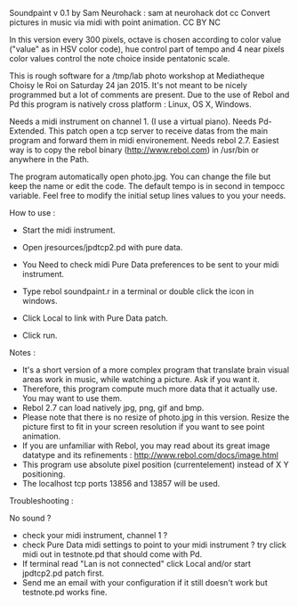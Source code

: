 Soundpaint v 0.1
by Sam Neurohack : sam at neurohack dot cc
Convert pictures in music via midi with point animation.
CC BY NC 

In this version every 300 pixels, octave is chosen according to color value ("value" as in HSV color code), hue control part of tempo and 4 near pixels color values control the note choice inside pentatonic scale.


This is rough software for a /tmp/lab photo workshop at Mediatheque Choisy le Roi on Saturday 24 jan 2015. It's not meant to be nicely programmed but a lot of comments are present.
Due to the use of Rebol and Pd this program is natively cross platform : Linux, OS X, Windows.

Needs a midi instrument on channel 1. (I use a virtual piano).
Needs Pd-Extended. This patch open a tcp server to receive datas from the main program and forward them in midi environement.
Needs rebol 2.7. Easiest way is to copy the rebol binary (http://www.rebol.com) in /usr/bin or anywhere in the Path.

The program automatically open photo.jpg. You can change the file but keep the name or edit the code.
The default tempo is in second in tempocc variable.
Feel free to modify the initial setup lines values to you your needs.

How to use :

- Start the midi instrument.
- Open jresources/jpdtcp2.pd with pure data.
- You Need to check midi Pure Data preferences to be sent to your midi instrument.
- Type rebol soundpaint.r in a terminal or double click the icon in windows.

- Click Local to link with Pure Data patch.
- Click run.

Notes :

- It's a short version of a more complex program that translate brain visual areas work in music, while watching a picture. Ask if you want it.
- Therefore, this program compute much more data that it actually use. You may want to use them.
- Rebol 2.7 can load natively jpg, png, gif and bmp.
- Please note that there is no resize of photo.jpg in this version. Resize the picture first to fit in your screen resolution if you want to see point animation.
- If you are unfamiliar with Rebol, you may read about its great image datatype and its refinements : http://www.rebol.com/docs/image.html
- This program use absolute pixel position (currentelement) instead of X Y positioning.
- The localhost tcp ports 13856 and 13857 will be used.

Troubleshooting :

No sound ?
- check your midi instrument, channel 1 ?
- check Pure Data midi settings to point to your midi instrument ? try click midi out in testnote.pd that should come with Pd.
- If terminal read "Lan is not connected" click Local and/or start jpdtcp2.pd patch first.
- Send me an email with your configuration if it still doesn't work but testnote.pd works fine.

	